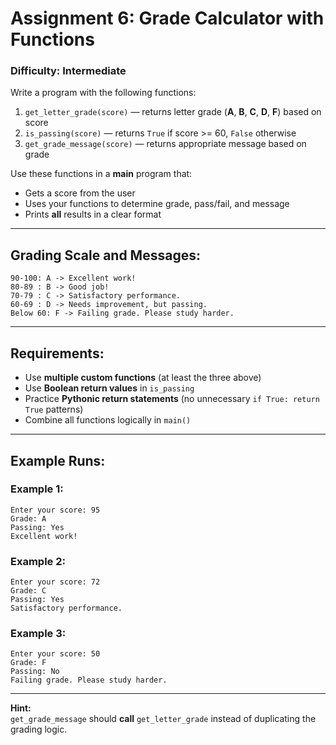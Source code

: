 # Assignment 6: Grade Calculator with Functions
### Difficulty: Intermediate

Write a program with the following functions:

1. `get_letter_grade(score)` — returns letter grade (**A**, **B**, **C**, **D**, **F**) based on score  
2. `is_passing(score)` — returns `True` if score >= 60, `False` otherwise  
3. `get_grade_message(score)` — returns appropriate message based on grade

Use these functions in a **main** program that:
- Gets a score from the user
- Uses your functions to determine grade, pass/fail, and message
- Prints **all** results in a clear format

---

## Grading Scale and Messages:
```
90-100: A -> Excellent work!
80-89 : B -> Good job!
70-79 : C -> Satisfactory performance.
60-69 : D -> Needs improvement, but passing.
Below 60: F -> Failing grade. Please study harder.
```

---

## Requirements:
- Use **multiple custom functions** (at least the three above)
- Use **Boolean return values** in `is_passing`
- Practice **Pythonic return statements** (no unnecessary `if True: return True` patterns)
- Combine all functions logically in `main()`

---

## Example Runs:

### Example 1:
```
Enter your score: 95
Grade: A
Passing: Yes
Excellent work!
```

### Example 2:
```
Enter your score: 72
Grade: C
Passing: Yes
Satisfactory performance.
```

### Example 3:
```
Enter your score: 50
Grade: F
Passing: No
Failing grade. Please study harder.
```

---

**Hint:**  
`get_grade_message` should **call** `get_letter_grade` instead of duplicating the grading logic.
